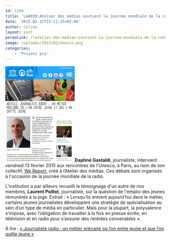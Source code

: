 ```yaml
---
id: 1198
title: 'L&#039;Atelier des médias soutient la journée mondiale de la radio'
date: '2015-02-12T15:11:25+02:00'
author: Celine
layout: post
permalink: /latelier-des-medias-soutient-la-journee-mondiale-de-la-radio/
image: /uploads/2015/02/Unesco.png
categories:
    - 'Projets pro'
---
```


[![Capture article sur le journalisme radio](/uploads/2015/02/Unesco.png)](/uploads/2015/02/Unesco.png)**Daphné Gastaldi**, journaliste, intervient vendredi 13 février 2015 aux rencontres de l’Unesco, à Paris, au nom de son collectif, [We Report](https://www.wereport.fr/ "We report un collectif de journalistes made in Atelier des médias"), créé à l’Atelier des médias. Ces débats sont organisés à l'occasion de la journée mondiale de la radio.

L'institution a par ailleurs recueilli le témoignage d'un autre de nos membres, **Laurent Poillot**, journaliste, sur la question de l'emploi des jeunes rémunérés à la pige. Extrait : « Lorsqu’ils entrent aujourd’hui dans le métier, certains jeunes journalistes développent une stratégie de spécialisation au sein d’un type de média en particulier. Mais pour la plupart, la polyvalence s’impose, avec l’obligation de travailler à la fois en presse écrite, en télévision et en radio pour s’assurer des rentrées convenables ».

À lire : [« Journaliste radio : un métier précaire où l’on entre jeune et que l’on quitte jeune »](https://www.diamundialradio.org/?q=fr/content/article-journaliste-radio-–-métier-précaire-l’-jeune-l’-quitte-jeune "Article journaliste radio")
